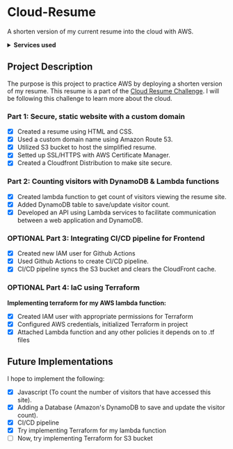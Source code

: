 # Cloud-Resume 
A shorten version of my current resume into the cloud with AWS. 

<details>
<summary><b>Services used</b></summary>
<br>
  <ul>
    <li>Amazon Route 53</li>
    <li>S3</li>
    <li>Certificate Manager</li>
    <li>Cloudfront</li>
    <li>Lambda</li>
    <li>DynamoDB</li>
    <li>IAM</li>
    <li>Github Actions</li>
    <li>Terraform</li>
  <ul>
</details>

## Project Description 
The purpose is this project to practice AWS by deploying a shorten version of my resume. This resume is a part of the [Cloud Resume Challenge](https://cloudresumechallenge.dev/docs/the-challenge/aws/). I will be following this challenge to learn more about the cloud. 
### Part 1: Secure, static website with a custom domain 
- [x] Created a resume using HTML and CSS.
- [x] Used a custom domain name using Amazon Route 53.
- [x] Utilized S3 bucket to host the simplified resume.
- [x] Setted up SSL/HTTPS with AWS Certificate Manager. 
- [x] Created a Cloudfront Distribution to make site secure.
### Part 2: Counting visitors with DynamoDB & Lambda functions
- [x] Created lambda function to get count of visitors viewing the resume site.
- [x] Added DynamoDB table to save/update visitor count.
- [x] Developed an API using Lambda services to facilitate communication between a web application and DynamoDB.
### OPTIONAL Part 3: Integrating CI/CD pipeline for Frontend
- [x] Created new IAM user for Github Actions
- [x] Used Github Actions to create CI/CD pipeline.
- [x] CI/CD pipeline syncs the S3 bucket and clears the CloudFront cache.  
### OPTIONAL Part 4: IaC using Terraform
**Implementing terraform for my AWS lambda function:**
- [x] Created IAM user with appropriate permissions for Terraform
- [x] Configured AWS credentials, initialized Terraform in project 
- [x] Attached Lambda function and any other policies it depends on to .tf files

## Future Implementations 
I hope to implement the following:
- [x] Javascript (To count the number of visitors that have accessed this site).
- [x] Adding a Database (Amazon's DynamoDB to save and update the visitor count).
- [x] CI/CD pipeline
- [x] Try implementing Terraform for my lambda function
- [ ] Now, try implementing Terraform for S3 bucket

